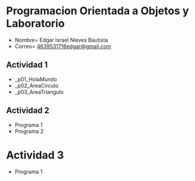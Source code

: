 # Programacion Orientada a Objetos y Laboratorio

- Nombre= Edgar Israel Nieves Bautista
- Correo= 4639531716edgar@gmail.com

## Actividad 1

- _p01_HolaMundo
- _p02_AreaCirculo
- _p03_AreaTriangulo

## Actividad 2
- Programa 1
- Programa 2
 
 # Actividad 3 
 - Programa 1
 